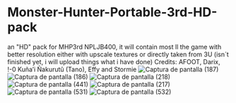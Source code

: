 # Monster-Hunter-Portable-3rd-HD-pack
an "HD" pack for MHP3rd NPLJB400, it will contain most ll the game with better resolution either with upscale textures or directly taken from 3U 
(isn´t finished yet, i will upload things what i have done)
Credits: AFOOT, Darix, !-0 Kuña’i Ñakurutû (Tano), Effy and Stormie
![Captura de pantalla (187)](https://user-images.githubusercontent.com/71895210/145267711-f88d24e8-3bea-4806-b02b-e8f6fc8c5ca7.png)
![Captura de pantalla (186)](https://user-images.githubusercontent.com/71895210/145267717-0d40dd33-b674-4fe9-b610-c9efc152a835.png)
![Captura de pantalla (218)](https://user-images.githubusercontent.com/71895210/145267862-1187a917-0360-4836-bb24-1aea3ee9d542.png)
![Captura de pantalla (441)](https://user-images.githubusercontent.com/71895210/145268118-efcbf210-223d-43a0-91f1-5ae3a4b289e7.png)
![Captura de pantalla (217)](https://user-images.githubusercontent.com/71895210/145267760-5502db50-744e-46c6-8f6f-72407664a199.png)
![Captura de pantalla (531)](https://user-images.githubusercontent.com/71895210/145267888-321a139f-cd2d-44fd-a07c-302d64298dc4.png)
![Captura de pantalla (532)](https://user-images.githubusercontent.com/71895210/145268035-54fb8f15-5c62-46e6-b58f-9d4090433364.png)
